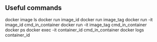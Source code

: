 
## Useful commands
docker image ls
docker run image_id
docker run image_tag
docker run -it image_id cmd_in_container
docker run -it image_tag cmd_in_container
docker ps
docker exec -it container_id cmd_in_container 
docker logs container_id 